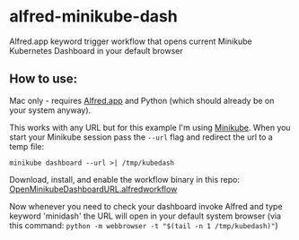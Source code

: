 # alfred-minikube-dash

Alfred.app keyword trigger workflow that opens current Minikube Kubernetes Dashboard in your default browser

## How to use:

Mac only - requires [Alfred.app](https://www.alfredapp.com) and Python (which should already be on your system anyway). 

This works with any URL but for this example I'm using [Minikube](https://kubernetes.io/docs/tasks/tools/install-minikube/). When you start your Minikube session pass the `--url` flag and redirect the url to a temp file:

```
minikube dashboard --url >| /tmp/kubedash
```

Download, install, and enable the workflow binary in this repo: [OpenMinikubeDashboardURL.alfredworkflow](https://github.com/steadystatic/alfred-minikube-dash/blob/master/OpenMinikubeDashboardURL.alfredworkflow?raw=true)

Now whenever you need to check your dashboard invoke Alfred and type keyword 'minidash' the URL will open in your default system browser (via this command: `python -m webbrowser -t "$(tail -n 1 /tmp/kubedash)"`)


